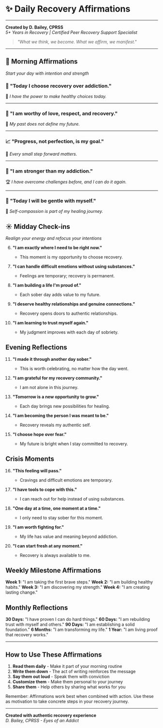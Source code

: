 # ✨ Daily Recovery Affirmations

---

**Created by D. Bailey, CPRSS**  
*5+ Years in Recovery | Certified Peer Recovery Support Specialist*

> *"What we think, we become. What we affirm, we manifest."*

---

## 🌅 Morning Affirmations

*Start your day with intention and strength*

### 🎯 **"Today I choose recovery over addiction."**
💪 *I have the power to make healthy choices today.*

---

### 💎 **"I am worthy of love, respect, and recovery."**
🌱 *My past does not define my future.*

---

### 📈 **"Progress, not perfection, is my goal."**
🎉 *Every small step forward matters.*

---

### 💪 **"I am stronger than my addiction."**
🏆 *I have overcome challenges before, and I can do it again.*

---

### 💜 **"Today I will be gentle with myself."**
🌸 *Self-compassion is part of my healing journey.*

## ☀️ Midday Check-ins

*Realign your energy and refocus your intentions*

6. **"I am exactly where I need to be right now."**
   - This moment is my opportunity to choose recovery.

7. **"I can handle difficult emotions without using substances."**
   - Feelings are temporary; recovery is permanent.

8. **"I am building a life I'm proud of."**
   - Each sober day adds value to my future.

9. **"I deserve healthy relationships and genuine connections."**
   - Recovery opens doors to authentic relationships.

10. **"I am learning to trust myself again."**
    - My judgment improves with each day of sobriety.

## Evening Reflections

11. **"I made it through another day sober."**
    - This is worth celebrating, no matter how the day went.

12. **"I am grateful for my recovery community."**
    - I am not alone in this journey.

13. **"Tomorrow is a new opportunity to grow."**
    - Each day brings new possibilities for healing.

14. **"I am becoming the person I was meant to be."**
    - Recovery reveals my authentic self.

15. **"I choose hope over fear."**
    - My future is bright when I stay committed to recovery.

## Crisis Moments

16. **"This feeling will pass."**
    - Cravings and difficult emotions are temporary.

17. **"I have tools to cope with this."**
    - I can reach out for help instead of using substances.

18. **"One day at a time, one moment at a time."**
    - I only need to stay sober for this moment.

19. **"I am worth fighting for."**
    - My life has value and meaning beyond addiction.

20. **"I can start fresh at any moment."**
    - Recovery is always available to me.

## Weekly Milestone Affirmations

**Week 1:** "I am taking the first brave steps."
**Week 2:** "I am building healthy habits."
**Week 3:** "I am discovering my strength."
**Week 4:** "I am creating lasting change."

## Monthly Reflections

**30 Days:** "I have proven I can do hard things."
**60 Days:** "I am rebuilding trust with myself and others."
**90 Days:** "I am establishing a solid foundation."
**6 Months:** "I am transforming my life."
**1 Year:** "I am living proof that recovery works."

---

## How to Use These Affirmations

1. **Read them daily** - Make it part of your morning routine
2. **Write them down** - The act of writing reinforces the message
3. **Say them out loud** - Speak them with conviction
4. **Customize them** - Make them personal to your journey
5. **Share them** - Help others by sharing what works for you

Remember: Affirmations work best when combined with action. Use these as motivation to take concrete steps in your recovery journey.

---

**Created with authentic recovery experience**  
*D. Bailey, CPRSS - Eyes of an Addict*